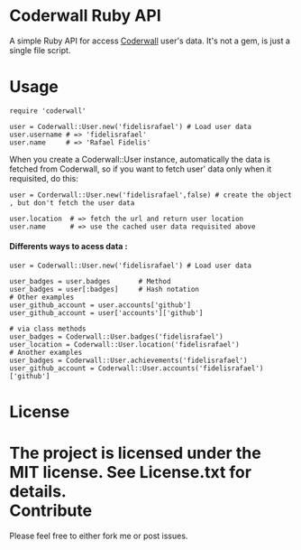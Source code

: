 Coderwall Ruby API
==================

A simple Ruby API for access [Coderwall](http://coderwall.com) user's data.
It's not a gem, is just a single file script.

Usage
=====
	require 'coderwall'

	user = Coderwall::User.new('fidelisrafael') # Load user data
	user.username # => 'fidelisrafael'
	user.name     # => 'Rafael Fidelis'

When you create a Coderwall::User instance, automatically the data is fetched from Coderwall, so if you want to fetch user' data only when it requisited, do this:
	
	user = Corderwall::User.new('fidelisrafael',false) # create the object , but don't fetch the user data

	user.location  # => fetch the url and return user location
	user.name      # => use the cached user data requisited above

#### Differents ways to acess data :

	user = Coderwall::User.new('fidelisrafael') # Load user data

	user_badges = user.badges       # Method
	user_badges = user[:badges]     # Hash notation
	# Other examples
	user_github_account = user.accounts['github']
	user_github_account = user['accounts']['github']

	# via class methods
	user_badges = Coderwall::User.badges('fidelisrafael')
	user_location = Coderwall::User.location('fidelisrafael')
	# Another examples
	user_badges = Coderwall::User.achievements('fidelisrafael')
	user_github_account = Coderwall::User.accounts('fidelisrafael')['github']

License
=======
The project is licensed under the MIT license. See License.txt for details. 	
Contribute
==========
Please feel free to either fork me or post issues.